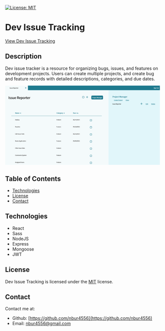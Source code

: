 [![License: MIT](https://img.shields.io/badge/License-MIT-yellow.svg)](https://opensource.org/licenses/MIT)

# Dev Issue Tracking

[View Dev Issue Tracking](https://devissuetracking.herokuapp.com/)

## Description

Dev issue tracker is a resource for organizing bugs, issues, and features on development projects. Users can create multiple projects, and create bug and feature records with detailed descriptions, categories, and due dates.

![Portfolio Homepage](./docs/dev-issue-tracking.png)

## Table of Contents

<!-- * [Installation](#Installation) -->
<!-- * [Usage](#Usage) -->
* [Technologies](#Technologies)
* [License](#License)
* [Contact](#Contact)

<!-- ## Installation -->

<!-- ## Usage -->

## Technologies

* React
* Sass
* NodeJS
* Express
* Mongoose
* JWT

## License

Dev Issue Tracking is licensed under the [MIT](https://opensource.org/licenses/MIT) license.

## Contact

Contact me at:

* Github: [https://github.com/nbur4556](https://github.com/nbur4556)
* Email: nbur4556@gmail.com

